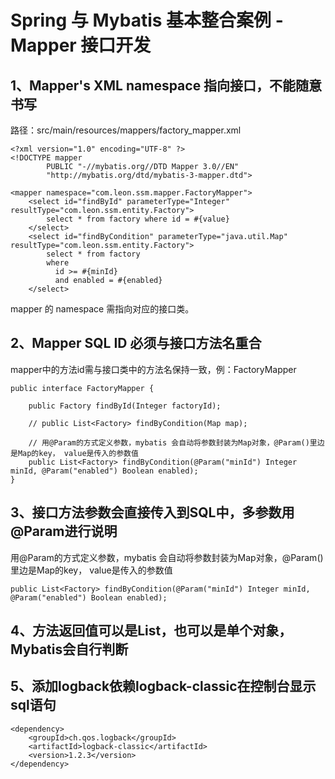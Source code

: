 # Spring 与 Mybatis 基本整合案例 - Mapper 接口开发

## 1、Mapper's XML namespace 指向接口，不能随意书写
路径：src/main/resources/mappers/factory_mapper.xml
    
    <?xml version="1.0" encoding="UTF-8" ?>
    <!DOCTYPE mapper
            PUBLIC "-//mybatis.org//DTD Mapper 3.0//EN"
            "http://mybatis.org/dtd/mybatis-3-mapper.dtd">
    
    <mapper namespace="com.leon.ssm.mapper.FactoryMapper">
        <select id="findById" parameterType="Integer" resultType="com.leon.ssm.entity.Factory">
            select * from factory where id = #{value}
        </select>
        <select id="findByCondition" parameterType="java.util.Map" resultType="com.leon.ssm.entity.Factory">
            select * from factory
            where
              id >= #{minId}
              and enabled = #{enabled}
        </select>

mapper 的 namespace 需指向对应的接口类。

## 2、Mapper SQL ID 必须与接口方法名重合
mapper中的方法id需与接口类中的方法名保持一致，例：FactoryMapper
    
    public interface FactoryMapper {
    
        public Factory findById(Integer factoryId);
    
        // public List<Factory> findByCondition(Map map);
    
        // 用@Param的方式定义参数，mybatis 会自动将参数封装为Map对象，@Param()里边是Map的key， value是传入的参数值
        public List<Factory> findByCondition(@Param("minId") Integer minId, @Param("enabled") Boolean enabled);
    }
    
    
    
## 3、接口方法参数会直接传入到SQL中，多参数用@Param进行说明
用@Param的方式定义参数，mybatis 会自动将参数封装为Map对象，@Param()里边是Map的key， value是传入的参数值
    
    public List<Factory> findByCondition(@Param("minId") Integer minId, @Param("enabled") Boolean enabled);

## 4、方法返回值可以是List，也可以是单个对象，Mybatis会自行判断

## 5、添加logback依赖logback-classic在控制台显示sql语句

    <dependency>
        <groupId>ch.qos.logback</groupId>
        <artifactId>logback-classic</artifactId>
        <version>1.2.3</version>
    </dependency>




